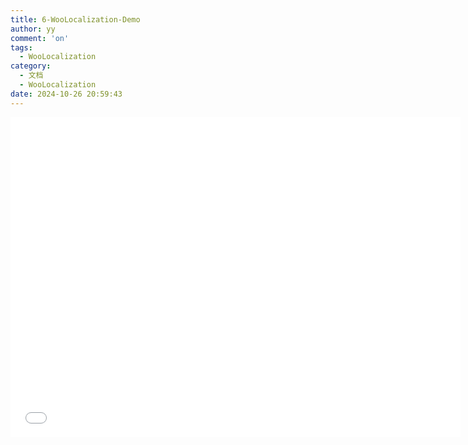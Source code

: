 ```yaml
---
title: 6-WooLocalization-Demo
author: yy
comment: 'on'
tags:
  - WooLocalization
category:
  - 文档
  - WooLocalization
date: 2024-10-26 20:59:43
---
```



<p>
    <div style="width:720px; height:512px;border:none;text-align:center">
		<iframe allowtransparency="yes" frameborder="0" width="100%" height="100%" src="/Webs/WooLocalization_Webgl/index.html"/>
	</div>
</p>
